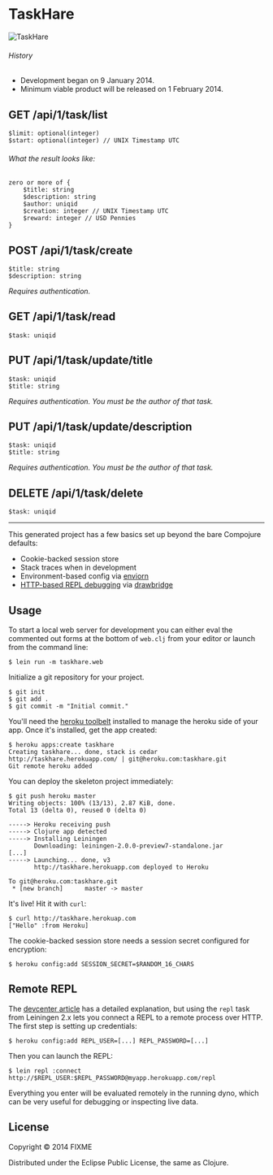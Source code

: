 # TaskHare

![TaskHare](http://i.imgur.com/IKexLmb.jpg)

###### History

* Development began on 9 January 2014.
* Minimum viable product will be released on 1 February 2014.

## GET /api/1/task/list

    $limit: optional(integer)
    $start: optional(integer) // UNIX Timestamp UTC

###### What the result looks like:

    zero or more of {
        $title: string
        $description: string
        $author: uniqid
        $creation: integer // UNIX Timestamp UTC
        $reward: integer // USD Pennies
    }

## POST /api/1/task/create

    $title: string
    $description: string
    
*Requires authentication.*

## GET /api/1/task/read

    $task: uniqid

## PUT /api/1/task/update/title

    $task: uniqid
    $title: string

*Requires authentication. You must be the author of that task.*

## PUT /api/1/task/update/description

    $task: uniqid
    $title: string

*Requires authentication. You must be the author of that task.*

## DELETE /api/1/task/delete

    $task: uniqid

*****

This generated project has a few basics set up beyond the bare Compojure defaults:

* Cookie-backed session store
* Stack traces when in development
* Environment-based config via [enviorn](https://github.com/weavejester/environ)
* [HTTP-based REPL debugging](https://devcenter.heroku.com/articles/debugging-clojure) via [drawbridge](https://github.com/cemerick/drawbridge)

## Usage

To start a local web server for development you can either eval the
commented out forms at the bottom of `web.clj` from your editor or
launch from the command line:

    $ lein run -m taskhare.web

Initialize a git repository for your project.

    $ git init
    $ git add .
    $ git commit -m "Initial commit."

You'll need the [heroku toolbelt](https://toolbelt.herokuapp.com)
installed to manage the heroku side of your app. Once it's installed,
get the app created:

    $ heroku apps:create taskhare
    Creating taskhare... done, stack is cedar
    http://taskhare.herokuapp.com/ | git@heroku.com:taskhare.git
    Git remote heroku added

You can deploy the skeleton project immediately:

    $ git push heroku master
    Writing objects: 100% (13/13), 2.87 KiB, done.
    Total 13 (delta 0), reused 0 (delta 0)

    -----> Heroku receiving push
    -----> Clojure app detected
    -----> Installing Leiningen
           Downloading: leiningen-2.0.0-preview7-standalone.jar
    [...]
    -----> Launching... done, v3
           http://taskhare.herokuapp.com deployed to Heroku

    To git@heroku.com:taskhare.git
     * [new branch]      master -> master

It's live! Hit it with `curl`:

    $ curl http://taskhare.herokuap.com
    ["Hello" :from Heroku]

The cookie-backed session store needs a session secret configured for encryption:

    $ heroku config:add SESSION_SECRET=$RANDOM_16_CHARS

## Remote REPL

The [devcenter article](https://devcenter.heroku.com/articles/debugging-clojure)
has a detailed explanation, but using the `repl` task from Leiningen
2.x lets you connect a REPL to a remote process over HTTP. The first
step is setting up credentials:

    $ heroku config:add REPL_USER=[...] REPL_PASSWORD=[...]

Then you can launch the REPL:

    $ lein repl :connect http://$REPL_USER:$REPL_PASSWORD@myapp.herokuapp.com/repl

Everything you enter will be evaluated remotely in the running dyno,
which can be very useful for debugging or inspecting live data.

## License

Copyright © 2014 FIXME

Distributed under the Eclipse Public License, the same as Clojure.
